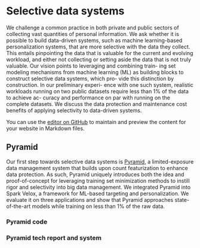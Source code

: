 # Selective data systems

We challenge a common practice in both private and public sectors of collecting vast quantities of personal information. We ask whether it is possible to build data-driven systems, such as machine learning-based personalization systems, that are more selective with the data they collect. This entails pinpointing the data that is valuable for the current and evolving workload, and either not collecting or setting aside the data that is not truly valuable. Our vision points to leveraging and combining train- ing set modeling mechanisms from machine learning (ML) as building blocks to construct selective data systems, which pro- vide this distinction by construction. In our preliminary experi- ence with one such system, realistic workloads running on two public datasets require less than 1% of the data to achieve ac- curacy and performance on par with running on the complete datasets. We discuss the data protection and maintenance cost benefits of applying selectivity to data-driven systems.

You can use the [editor on GitHub](https://github.com/columbia/selective-data-systems/edit/master/index.md) to maintain and preview the content for your website in Markdown files.


## Pyramid

Our first step towards selective data systems is [Pyramid](https://github.com/columbia/pyramid.lib), a limited-exposure data management system that builds upon count featurization to enhance data protection. As such, Pyramid uniquely introduces both the idea and proof-of-concept for leveraging training set minimization methods to instill rigor and selectivity into big data management. We integrated Pyramid into Spark Velox, a framework for ML-based targeting and personalization. We evaluate it on three applications and show that Pyramid approaches state-of-the-art models while training on less than 1% of the raw data.

### Pyramid code 

### Pyramid tech report and system
